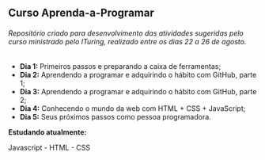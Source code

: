 ## Curso Aprenda-a-Programar

###### _Repositório criado para desenvolvimento das atividades sugeridas pelo curso ministrado pelo ITuring, realizado entre os dias 22 a 26 de agosto._

 - **Dia 1:** Primeiros passos e preparando a caixa de ferramentas;
 - **Dia 2:** Aprendendo a programar e adquirindo o hábito com GitHub, parte 1;
 - **Dia 3:** Aprendendo a programar e adquirindo o hábito com GitHub, parte 2;
 - **Dia 4:** Conhecendo o mundo da web com HTML + CSS + JavaScript;
 - **Dia 5:** Seus próximos passos como pessoa programadora.

**Estudando atualmente:**

Javascript - HTML - CSS
